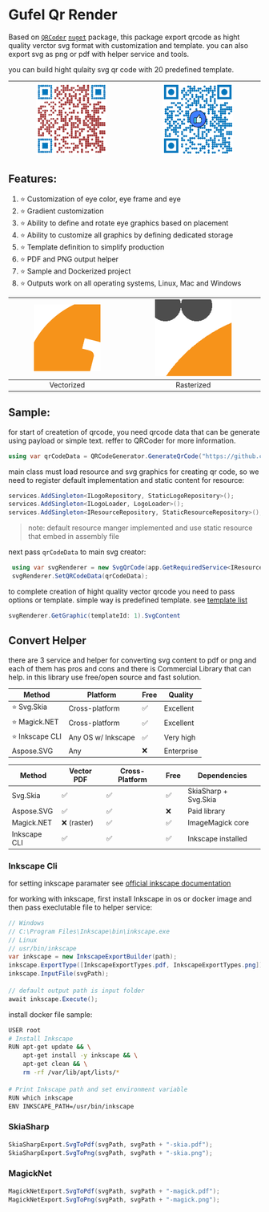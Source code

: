 ﻿# Gufel Qr Render
Based on [`QRCoder`](https://github.com/Shane32/QRCoder) [`nuget`](https://www.nuget.org/packages/QRCoder) package, this package export qrcode as hight quality verctor svg format with customization and template. you can also export svg as png or pdf with helper service and tools.

you can build hight qulaity svg qr code with 20 predefined template.

| <img src="/Asset/template/13.png" width="60%" alt="13">  | <img src="/Asset/template/15.png" width="60%" alt="14"> |
|:---:|:--:|

## Features:

1. ⭐ Customization of eye color, eye frame and eye
2. ⭐ Gradient customization
3. ⭐ Ability to define and rotate eye graphics based on placement
4. ⭐ Ability to customize all graphics by defining dedicated storage
5. ⭐ Template definition to simplify production
6. ⭐ PDF and PNG output helper
7. ⭐ Sample and Dockerized project
8. ⭐ Outputs work on all operating systems, Linux, Mac and Windows

| <img src="/Asset/diff/Vectorized.png" width="60%" alt="13">  | <img src="/Asset/diff/Rasterisation.png" width="60%" alt="14"> |
|:---:|:--:|
| Vectorized | Rasterized |

## Sample:
for start of createtion of qrcode, you need qrcode data that can be generate using payload or simple text. reffer to QRCoder for more information. 

```csharp
using var qrCodeData = QRCodeGenerator.GenerateQrCode("https://github.com/mahdiit", QRCodeGenerator.ECCLevel.M);
```
main class must load resource and svg graphics for creating qr code, so we need to register default implementation and static content for resource:
```csharp
services.AddSingleton<ILogoRepository, StaticLogoRepository>();
services.AddSingleton<ILogoLoader, LogoLoader>();
services.AddSingleton<IResourceRepository, StaticResourceRepository>();
```
> note: default resource manger implemented and use static resource that embed in assembly file

next pass `qrCodeData` to main svg creator:
```csharp
 using var svgRenderer = new SvgQrCode(app.GetRequiredService<IResourceRepository>());
 svgRenderer.SetQRCodeData(qrCodeData);
```
to complete creation of hight quality vector qrcode you need to pass options or template. simple way is predefined template. 
see [template list](/Asset/template.md)
```csharp
svgRenderer.GetGraphic(templateId: 1).SvgContent
```
## Convert Helper
there are 3 service and helper for converting svg content to pdf or png and each of them has pros and cons and there is Commercial Library that can help. in this library use free/open source and fast solution.

| Method       | Platform           | Free | Quality    |
| ------------ | ------------------ | ---- | ---------- |
| ⭐ Svg.Skia     | Cross-platform     | ✅    | Excellent  |
| ⭐ Magick.NET   | Cross-platform     | ✅    | Excellent  |
| ⭐ Inkscape CLI | Any OS w/ Inkscape | ✅    | Very high  |
| Aspose.SVG   | Any                | ❌    | Enterprise |

| Method         | Vector PDF | Cross-Platform | Free | Dependencies         |
| -------------- | ---------- | -------------- | ---- | -------------------- |
| Svg.Skia       | ✅          | ✅              | ✅    | SkiaSharp + Svg.Skia |
| Aspose.SVG     | ✅          | ✅              | ❌    | Paid library         |
| Magick.NET     | ❌ (raster) | ✅              | ✅    | ImageMagick core     |
| Inkscape CLI   | ✅          | ✅              | ✅    | Inkscape installed   |


### Inkscape Cli
for setting inkscape paramater see [official inkscape documentation](https://inkscape.org/doc/inkscape-man.html)

for working with inkscape, first install Inkscape in os or docker image and then pass execlutable file to helper service:
```csharp
// Windows 
// C:\Program Files\Inkscape\bin\inkscape.exe
// Linux
// usr/bin/inkscape
var inkscape = new InkscapeExportBuilder(path);
inkscape.ExportType([InkscapeExportTypes.pdf, InkscapeExportTypes.png]);
inkscape.InputFile(svgPath);

// default output path is input folder
await inkscape.Execute();
```
install docker file sample:
```bash
USER root
# Install Inkscape
RUN apt-get update && \
    apt-get install -y inkscape && \
    apt-get clean && \
    rm -rf /var/lib/apt/lists/*

# Print Inkscape path and set environment variable
RUN which inkscape
ENV INKSCAPE_PATH=/usr/bin/inkscape
```
### SkiaSharp
```csharp
SkiaSharpExport.SvgToPdf(svgPath, svgPath + "-skia.pdf");
SkiaSharpExport.SvgToPng(svgPath, svgPath + "-skia.png");
```

### MagickNet
```csharp
MagickNetExport.SvgToPdf(svgPath, svgPath + "-magick.pdf");
MagickNetExport.SvgToPng(svgPath, svgPath + "-magick.png");
```
